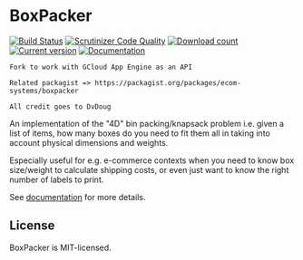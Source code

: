 BoxPacker
=========

[![Build Status](https://github.com/dvdoug/BoxPacker/workflows/CI/badge.svg?branch=master)](https://github.com/dvdoug/BoxPacker/actions?query=workflow%3ACI+branch%3Amaster)
[![Scrutinizer Code Quality](https://scrutinizer-ci.com/g/dvdoug/BoxPacker/badges/quality-score.png?b=master)](https://scrutinizer-ci.com/g/dvdoug/BoxPacker/?branch=master)
[![Download count](https://img.shields.io/packagist/dt/dvdoug/boxpacker.svg)](https://packagist.org/packages/dvdoug/boxpacker)
[![Current version](https://img.shields.io/packagist/v/dvdoug/boxpacker.svg)](https://packagist.org/packages/dvdoug/boxpacker)
[![Documentation](https://readthedocs.org/projects/boxpacker/badge/?version=stable)](https://www.boxpacker.io/en/stable/)

```
Fork to work with GCloud App Engine as an API

Related packagist => https://packagist.org/packages/ecom-systems/boxpacker

All credit goes to DvDoug
```
An implementation of the "4D" bin packing/knapsack problem i.e. given a list of items, how many boxes do you need to fit
them all in taking into account physical dimensions and weights.

Especially useful for e.g. e-commerce contexts when you need to know box size/weight to calculate shipping costs, or
even just want to know the right number of labels to print.

See [documentation](https://boxpacker.io/) for more details.

License
-------
BoxPacker is MIT-licensed. 

